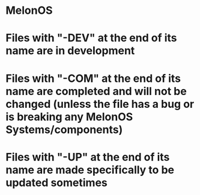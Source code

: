 # MelonOS
# Files with "-DEV" at the end of its name are in development
# Files with "-COM" at the end of its name are completed and will not be changed (unless the file has a bug or is breaking any MelonOS Systems/components)
# Files with "-UP" at the end of its name are made specifically to be updated sometimes
